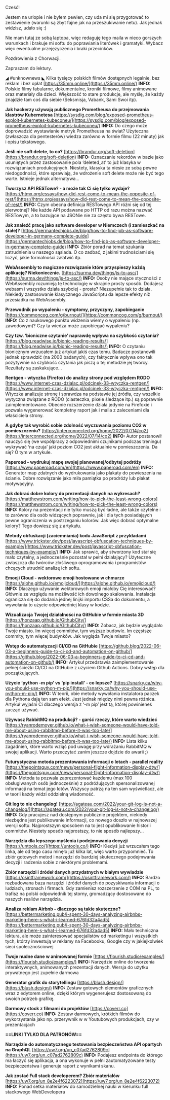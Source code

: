 Cześć!

Jestem na urlopie i nie byłem pewien, czy uda mi się przygotować to zestawienie (warunki są zbyt fajne jak na przeszukiwanie netu). Jak jednak widzisz, udało się :)

Nie mam tutaj ze sobą laptopa, więc redaguję tego maila w nieco gorszych warunkach i brakuje mi softu do poprawiania literówek i gramatyki. Wybacz więc ewentualne przejęzyczenia i braki przecinków.

 

Pozdrowienia z Chorwacji.
 

Zapraszam do lektury.

 

◢ #unknownews ◣
Kilka tysięcy polskich filmów dostępnych legalnie, bez reklam i bez opłat
[https://35mm.online/](https://35mm.online/)
**INFO:** Polskie filmy fabularne, dokumentalne, kroniki filmowe, filmy animowane oraz materiały dla dzieci. Większość to stare produkcje, ale myślę, że każdy znajdzie tam coś dla siebie (Seksmisja, Vabank, Sami Swoi itp).

**Jak hackerzy używają publicznego Prometheusa do przejmowania klastrów Kubernetesa**
[https://sysdig.com/blog/exposed-prometheus-exploit-kubernetes-kubeconeu/](https://sysdig.com/blog/exposed-prometheus-exploit-kubernetes-kubeconeu/)
**INFO:** Do czego może doprowadzić wystawianie metryk Prometheusa na świat? Użyteczna (zwłaszcza dla pentesterów) wiedza zarówno w formie filmu (22 minuty) jak i opisu tekstowego.

**Jeśli nie soft delete, to co?**
[https://brandur.org/soft-deletion](https://brandur.org/soft-deletion)
**INFO:** Oznaczanie rekordów w bazie jako usuniętych przez zastosowanie pola &lsquo;deleted_at&rsquo; to już klasyka w rozwiązaniach produkcyjnych. Niestety, klasyka ta niesie ze sobą pewne niedogodności, które sprawiają, że wdrożenie soft delete może nie być tego warte. Istnieje jednak alternatywa...

**Tworzysz API RESTowe? - a może tak Ci się tylko wydaje?**
[https://htmx.org/essays/how-did-rest-come-to-mean-the-opposite-of-rest/](https://htmx.org/essays/how-did-rest-come-to-mean-the-opposite-of-rest/)
**INFO:** Czym obecna definicja RESTowego API różni się od tej pierwotnej? Nie każde API podawane po HTTP od razu można nazwać RESTowym, a to bazujące na JSONie nie za często bywa RESTowe.

**Jak znaleźć pracę jako software developer w Niemczech (i zamieszkać na stałe)?**
[https://germantechjobs.de/blog/how-to-find-job-as-software-developer-in-germany-complete-guide](https://germantechjobs.de/blog/how-to-find-job-as-software-developer-in-germany-complete-guide)
**INFO:** Zbiór porad na temat szukania zatrudnienia u naszego sąsiada. O co zadbać, z jakimi trudnościami się liczyć, jakie formalności załatwić itp.

**WebAssembly to magiczne rozwiązanie które przyspieszy każdą aplikację? Niekoniecznie.**
[https://surma.dev/things/js-to-asc/](https://surma.dev/things/js-to-asc/)
**INFO:** Osoby nie mające styczności z WebAssembly rozumieją tę technologię w skrajnie prosty sposób. Dodajesz webasm i wszystko działa szybciej - proste? Niezupełnie tak to działa. Niekiedy zastosowanie klasycznego JavaScriptu da lepsze efekty niż przesiadka na WebAssembly.

**Przewodnik po wypaleniu - symptomy, przyczyny, zapobieganie**
[https://commoncog.com/g/burnout/](https://commoncog.com/g/burnout/)
**INFO:** Co z naukowego punktu widzenia wiemy o wypaleniu (np. zawodowym)? Czy ta wiedza może zapobiegać wypaleniu?

**Czy tzw. &lsquo;bioniczne czytanie&rsquo; naprawdę wpływa na szybkość czytania?**
[https://blog.readwise.io/bionic-reading-results/](https://blog.readwise.io/bionic-reading-results/)
**INFO:** O czytaniu bionicznym wrzucałem już artykuł jakiś czas temu. Badacze postanowili jednak sprawdzić (na 2000 badanych), czy faktycznie wpływa ono tak pozytywnie na szybkość czytania jak piszą o tej metodzie jej twórcy. Rezultaty są zaskakujące...

**Rentgen - wtyczka (Firefox) do analizy strony pod względem RODO**
[https://www.internet-czas-dzialac.pl/odcinek-33-wtyczka-rentgen/](https://www.internet-czas-dzialac.pl/odcinek-33-wtyczka-rentgen/)
**INFO:** Wtyczka analizuje stronę i sprawdza na podstawie jej źródła, czy wszelkie wytyczna związane z RODO (ciasteczka, pixele śledzące itp.) są poprawnie zaimplementowane. Obecnie rozszerzenie działa jedynie na Firefoxie i pozwala wygenerować kompletny raport jak i maila z zaleceniami dla właściciela strony.

**A gdyby tak wyrobić sobie zdolność wyczuwania poziomu CO2 w pomieszczeniu?**
[https://interconnected.org/home/2022/07/14/co2](https://interconnected.org/home/2022/07/14/co2)
**INFO:** Autor postanowił nauczyć się (we współpracy z odpowiednimi czujnikami podczas treningu) wykrywać &lsquo;na czuja&rsquo; jaki poziom CO2 jest aktualnie w pomieszczeniu. Da się? O tym w artykule.

**Paperoad - wydrukuj mapę swojej planowanej/odbytej podróży**
[https://www.paperoad.com/en](https://www.paperoad.com/en)
**INFO:** Generator map zdatnych do wydrukowania jako plakaty do powieszenia na ścianie. Dobre rozwiązanie jako miła pamiątka po prodróży lub plakat motywacyjny.

**Jak dobrać dobre kolory do prezentacji danych na wykresach?**
[https://matthewstrom.com/writing/how-to-pick-the-least-wrong-colors](https://matthewstrom.com/writing/how-to-pick-the-least-wrong-colors)
**INFO:** Kolory na prezentacji nie tylko muszą być ładne, ale także czytelne i to zarówno dla osób widzących poprawnie, jak i dla tych posiadająych pewne ograniczenia w postrzeganiu kolorów. Jak więc dobrać optymalne kolory? Tego dowiesz się z artykułu.

**Metody obfuskacji (zaciemniania) kodu JavaScript z przykładami**
[https://www.trickster.dev/post/javascript-obfuscation-techniques-by-example/](https://www.trickster.dev/post/javascript-obfuscation-techniques-by-example/)
**INFO:** Jak sprawić, aby stworzony kod stał się mało czytelny, a jednocześnie pozostał w pełni działający? Użyteczne zwłaszcza dla twórców złośliwego oprogramowania i programistów chcących utrudnić analizę ich softu.

**Emocji Cloud - wektorowe emoji hostowane w chmurze**
[https://alohe.github.io/emojicloud/](https://alohe.github.io/emojicloud/)
**INFO:** Dlaczego używanie wektorowych emoji miałoby Cię interesować? Głównie ze względu na możliwość ich dowolnego skalowania. Instalacja ogranicza się do dodania jednej linijki importu CSSa do dokumentu, a wywołania to użycie odpowiedniej klasy w kodzie.

**Wizualizacja Twojej działalności na GitHubie w formie miasta 3D**
[https://honzaap.github.io/GithubCity/](https://honzaap.github.io/GithubCity/)
**INFO:** Zobacz, jak będzie wyglądało Twoje miasto. Im więcej commitów, tym wyższe budowle. Im częstsze commity, tym więcej budynków. Jak wygląda Twoje miasto?

**Wstęp do automatyzacji CI/CD na GitHubie**
[https://github.blog/2022-06-03-a-beginners-guide-to-ci-cd-and-automation-on-github/](https://github.blog/2022-06-03-a-beginners-guide-to-ci-cd-and-automation-on-github/)
**INFO:** Artykuł przedstawia zaimplementowanie pełnej ścieżki CI/CD na GItHubie z użyciem Github Actions. Dobry wstęp dla początkujących.

**Użycie &lsquo;python -m pip&rsquo; vs &lsquo;pip install&rsquo; - co lepsze?**
[https://snarky.ca/why-you-should-use-python-m-pip/](https://snarky.ca/why-you-should-use-python-m-pip/)
**INFO:** W teorii, obie metody wywołania instalatora paczek dla Pythona dają ten sam efekt. Jest jednak między nimi pewna różnica. Artykuł wyjaśni Ci dlaczego wersja z &lsquo;-m pip&rsquo; jest tą, której powinieneś zacząć używać.

**Używasz RabbitMQ na produkcji? - garść rzeczy, które warto wiedzieć**
[https://ryanrodemoyer.github.io/what-i-wish-someone-would-have-told-me-about-using-rabbitmq-before-it-was-too-late/](https://ryanrodemoyer.github.io/what-i-wish-someone-would-have-told-me-about-using-rabbitmq-before-it-was-too-late/)
**INFO:** Lista kilku zagadnień, które warto wziąć pod uwagę przy wdrażaniu RabbitMQ w swojej aplikacji. Warto przeczytać zanim jeszcze dojdzie do awarii ;)

**Futurystyczna metoda prezentowania informacji o lotach - parallel reality**
[https://thepointsguy.com/news/personal-flight-information-display-dtw/](https://thepointsguy.com/news/personal-flight-information-display-dtw/)
**INFO:** Metoda ta pozwala zaprezentować każdemu (max 100 obsługiwanych osób jednocześnie) z podróżujących spersonalizowanej informacji na temat jego lotów. Wszyscy patrzą na ten sam wyświetlacz, ale w teorii każdy widzi oddzielną wiadomość.

**Git log to nie changelog!**
[https://agateau.com/2022/your-git-log-is-not-a-changelog/](https://agateau.com/2022/your-git-log-is-not-a-changelog/)
**INFO:** Gdy pracujesz nad dostępnym publicznie projektem, niekiedy niezbędne jest publikowanie informacji, co nowego doszło w najnowszej wersji softu. Najprostszym sposobem na to jest opublikowanie historii commitów. Niestety sposób najprostszy, to nie sposób najlepszy...

**Narzędzia dla lepszego myślenia i podejmowania decyzji**
[https://untools.co/](https://untools.co/)
**INFO:** Kiedyś już wrzucałem tego linka, ale od tego casu minęło już kilka lat, więc warto przypomnieć. To zbiór gotowych metod i narzędzi do bardziej skutecznego podejmwania decyzji i radzenia sobie z niektórymi problemami.

**Zbiór narzędzi i źródeł danych przydatnych w białym wywiadzie**
[https://osintframework.com/](https://osintframework.com/)
**INFO:** Bardzo rozbudowana baza narzędzi i źródeł danych do pozyskiwania informacji o ludziach, stronach i firmach. Gdy zamienisz rozszerzenie z COM na PL, to trafisz na polski odpowiednik tej storny, gromadzący dostosowane do naszych realiów narzędzia.

**Analiza reklam Airbnb - dlaczego są takie skuteczne?**
[https://bettermarketing.pub/i-spent-30-days-analyzing-airbnbs-marketing-here-s-what-i-learned-676fd32a4ad5](https://bettermarketing.pub/i-spent-30-days-analyzing-airbnbs-marketing-here-s-what-i-learned-676fd32a4ad5)
**INFO:** Mało techniczna lektura, ale może zainteresować specjalistów od marketingu i wszystkich tych, którzy inwestują w reklamy na Facebooku, Google czy w jakiejkolwiek sieci społecznościowej

**Twoje nudne dane w animowanej formie**
[https://flourish.studio/examples/](https://flourish.studio/examples/)
**INFO:** Narzędzie online do tworzenia interaktywnych, animowanych prezentacji danych. Wersja do użytku prywatnego jest zupełnie darmowa

**Generator grafik do storytellingu**
[https://blush.design/](https://blush.design/)
**INFO:** Zestaw gotowych elementów graficznych wraz z edytorem online, dzięki którym wygenerujesz dostosowaną do swoich potrzeb grafikę.

**Darmowy stock z filmami do projektów**
[https://coverr.co](https://coverr.co)
**INFO:** Zestaw darmowych, krótkich filmów do wykorzystania jako np. przerywnik w w Youtubowych produkcjach, czy w prezentacjach

**==LINKI TYLKO DLA PATRONÓW==**

**Narzędzie do automatycznego testowania bezpieczeństwa API opartych na GraphQL**
[https://uw7.org/un_c07ad2762809c](https://uw7.org/un_c07ad2762809c)
**INFO:** Podajesz endpointa do którego ma łaczyć się aplikacja, a ona wykonuje w pełni zautomatyzowane testy bezpieczeństwa i generuje raport z wynikami skanu.

**Jak zostać Full stack developerem? Zbiór materiałów**
[https://uw7.org/un_8e2e4f6223072](https://uw7.org/un_8e2e4f6223072)
**INFO:** Ponad setka materiałów do samodzielnej nauki w kierunku full stackowego WebDevelopera